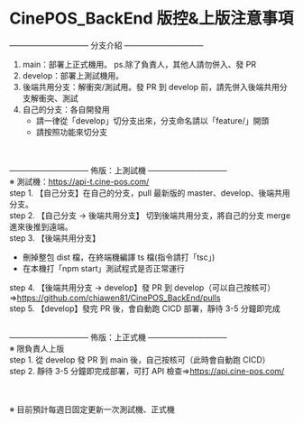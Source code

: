 # CinePOS_BackEnd 版控&上版注意事項

—————————— 分支介紹 ——————————

1. main：部署上正式機用。 ps.除了負責人，其他人請勿併入、發 PR<br>
2. develop：部署上測試機用。<br>
3. 後端共用分支：解衝突/測試用。發 PR 到 develop 前，請先併入後端共用分支解衝突、測試<br>
4. 自己的分支：各自開發用
   - 請一律從「develop」切分支出來，分支命名請以「feature/」開頭
   - 請按照功能來切分支<br><br><br>

—————————— 佈版：上測試機 ——————————<br>
※ 測試機：https://api-t.cine-pos.com/<br>
step 1. 【自己分支】在自己的分支，pull 最新版的 master、develop、後端共用分支。<br>
step 2. 【自己分支 → 後端共用分支】 切到後端共用分支，將自己的分支 merge 進來後推到遠端。<br>
step 3. 【後端共用分支】

- 刪掉整包 dist 檔，在終端機編譯 ts 檔(指令請打「tsc」)<br>
- 在本機打「npm start」測試程式是否正常運行<br>

step 4. 【後端共用分支 → develop】發 PR 到 develop（可以自己按核可）=>https://github.com/chiawen81/CinePOS_BackEnd/pulls<br>
step 5. 【develop】發完 PR 後，會自動跑 CICD 部署，靜待 3-5 分鐘即完成<br><br>

—————————— 佈版：上正式機 ——————————<br>
※ 限負責人上版<br>
step 1. 從 develop 發 PR 到 main 後，自己按核可（此時會自動跑 CICD）<br>
step 2. 靜待 3-5 分鐘即完成部署，可打 API 檢查=>https://api.cine-pos.com/<br><br><br>

※ 目前預計每週日固定更新一次測試機、正式機
